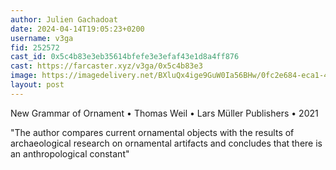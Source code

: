 ```yaml
---
author: Julien Gachadoat
date: 2024-04-14T19:05:23+0200
username: v3ga
fid: 252572
cast_id: 0x5c4b83e3eb35614bfefe3e3efaf43e1d8a4ff876
cast: https://farcaster.xyz/v3ga/0x5c4b83e3
image: https://imagedelivery.net/BXluQx4ige9GuW0Ia56BHw/0fc2e684-eca1-45df-cec0-32874ef3d800/original
layout: post
---
```


New Grammar of Ornament • Thomas Weil • Lars Müller Publishers • 2021

"The author compares current ornamental objects with the results of archaeological research on ornamental artifacts and concludes that there is an anthropological constant"

<img src='https://imagedelivery.net/BXluQx4ige9GuW0Ia56BHw/0fc2e684-eca1-45df-cec0-32874ef3d800/original' alt='' referrerpolicy='no-referrer'/>
<img src='https://imagedelivery.net/BXluQx4ige9GuW0Ia56BHw/f6f3c4b0-a336-42e8-b18d-60af8027e600/original' alt='' referrerpolicy='no-referrer'/>
